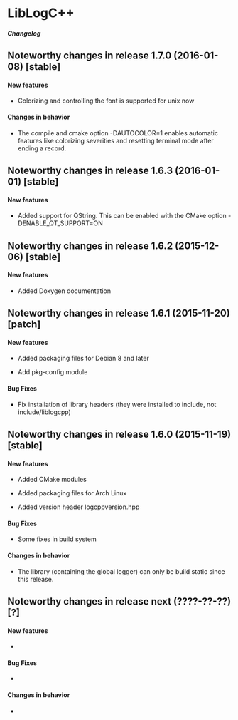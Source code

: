 # LibLogC++
##### Changelog


## Noteworthy changes in release 1.7.0 (2016-01-08) [stable]

#### New features

*	Colorizing and controlling the font is supported for unix now

#### Changes in behavior

*	The compile and cmake option -DAUTOCOLOR=1 enables automatic features like colorizing severities and resetting terminal mode after ending a record.


## Noteworthy changes in release 1.6.3 (2016-01-01) [stable]

#### New features

*	Added support for QString. This can be enabled with the
	CMake option -DENABLE_QT_SUPPORT=ON



## Noteworthy changes in release 1.6.2 (2015-12-06) [stable]

#### New features

*	Added Doxygen documentation


## Noteworthy changes in release 1.6.1 (2015-11-20) [patch]

#### New features

*	Added packaging files for Debian 8 and later
	
*	Add pkg-config module

#### Bug Fixes

*	Fix installation of library headers (they were installed
	to include, not include/liblogcpp)




## Noteworthy changes in release 1.6.0 (2015-11-19) [stable]

#### New features

*	Added CMake modules
	
*	Added packaging files for Arch Linux
	
*	Added version header logcppversion.hpp

#### Bug Fixes

*	Some fixes in build system

#### Changes in behavior

*	The library (containing the global logger) can only be build static since this release.


## Noteworthy changes in release next (????-??-??) [?]

#### New features

*	

#### Bug Fixes

*	

#### Changes in behavior

*	




